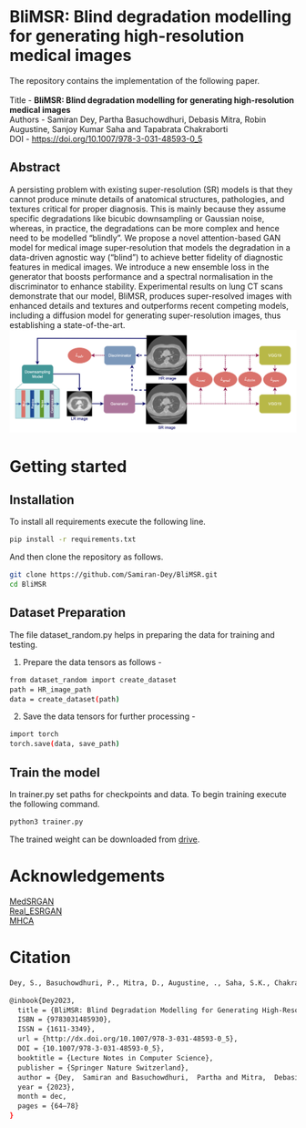 # BliMSR: Blind degradation modelling for generating high-resolution medical images

The repository contains the implementation of the following paper. \
\
Title - **BliMSR: Blind degradation modelling for generating high-resolution medical images** \
Authors - Samiran Dey, Partha Basuchowdhuri, Debasis Mitra, Robin Augustine,  Sanjoy Kumar Saha and Tapabrata Chakraborti \
DOI - https://doi.org/10.1007/978-3-031-48593-0_5

## Abstract
A persisting problem with existing super-resolution (SR) models is that they cannot produce minute details of anatomical structures, pathologies, and textures critical for proper diagnosis. This is mainly because they assume specific degradations like bicubic downsampling or Gaussian noise, whereas, in practice, the degradations can be more complex and hence need to be modelled “blindly”. We propose a novel attention-based GAN model for medical image super-resolution that models the degradation in a data-driven agnostic way (“blind”) to achieve better fidelity of diagnostic features in medical images. We introduce a new ensemble loss in the generator that boosts performance and a spectral normalisation in the discriminator to enhance stability. Experimental results on lung CT scans demonstrate that our model, BliMSR, produces super-resolved images with enhanced details and textures and outperforms recent competing models, including a diffusion model for generating super-resolution images, thus establishing a state-of-the-art.
\
<img src="./images/overview.PNG">  </img>

# Getting started

## Installation
To install all requirements execute the following line.
```bash
pip install -r requirements.txt
```
And then clone the repository as follows. 
```bash
git clone https://github.com/Samiran-Dey/BliMSR.git
cd BliMSR
```

## Dataset Preparation
The file dataset_random.py helps in preparing the data for training and testing. 

1. Prepare the data tensors as follows -
```bash
from dataset_random import create_dataset
path = HR_image_path
data = create_dataset(path)
```

2. Save the data tensors for further processing - 
```bash
import torch
torch.save(data, save_path)
```

## Train the model
In trainer.py set paths for checkpoints and data. To begin training execute the following command.
```bash
python3 trainer.py
```
The trained weight can be downloaded from [drive](https://drive.google.com/file/d/1baxaRC76g0wfdS_w1VYDiX2xDk82rnh1/view?usp=sharing).

# Acknowledgements 
[MedSRGAN](https://github.com/04RR/MedSRGAN) \
[Real_ESRGAN](https://github.com/xinntao/Real-ESRGAN/tree/5ca1078535923d485892caee7d7804380bfc87fd) \
[MHCA](https://github.com/lilygeorgescu/MHCA)

# Citation
```bash
Dey, S., Basuchowdhuri, P., Mitra, D., Augustine, ., Saha, S.K., Chakraborti, T. (2024). BliMSR: Blind Degradation Modelling for Generating High-Resolution Medical Images. In: Waiter, G., Lambrou, T., Leontidis, G., Oren, N., Morris, T., Gordon, S. (eds) Medical Image Understanding and Analysis. MIUA 2023. Lecture Notes in Computer Science, vol 14122. Springer, Cham. https://doi.org/10.1007/978-3-031-48593-0_5
```

```bash
@inbook{Dey2023,
  title = {BliMSR: Blind Degradation Modelling for Generating High-Resolution Medical Images},
  ISBN = {9783031485930},
  ISSN = {1611-3349},
  url = {http://dx.doi.org/10.1007/978-3-031-48593-0_5},
  DOI = {10.1007/978-3-031-48593-0_5},
  booktitle = {Lecture Notes in Computer Science},
  publisher = {Springer Nature Switzerland},
  author = {Dey,  Samiran and Basuchowdhuri,  Partha and Mitra,  Debasis and Augustine,  Robin and Saha,  Sanjoy Kumar and Chakraborti,  Tapabrata},
  year = {2023},
  month = dec,
  pages = {64–78}
}
```


